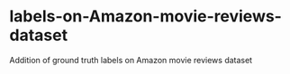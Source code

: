 # labels-on-Amazon-movie-reviews-dataset
Addition of ground truth labels on Amazon movie reviews dataset
